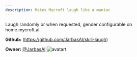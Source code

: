 ```yaml
---
description: Makes Mycroft laugh like a maniac
---
```

Laugh randomly or when requested, gender configurable on home.mycroft.ai.

**Github:** (https://github.com/JarbasAl/skill-laugh)

**Owner:** [@JarbasAl](https://github.com/JarbasAl) ![avatart](https://avatars0.githubusercontent.com/u/33701864?v=4)

